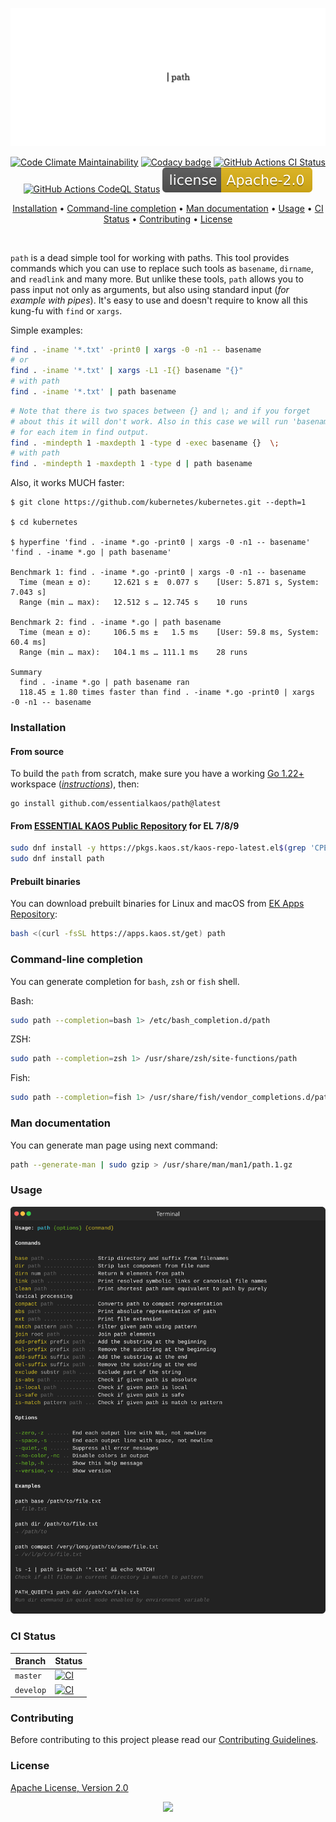 <p align="center"><a href="#readme"><img src=".github/images/card.svg"/>
</a></p>

<p align="center">
  <a href="https://kaos.sh/l/path"><img src="https://kaos.sh/l/6d6a56ab8cf3884d8523.svg" alt="Code Climate Maintainability" /></a>
  <a href="https://kaos.sh/y/path"><img src="https://kaos.sh/y/cc438c3893ea48e58d8e3d935400e9e2.svg" alt="Codacy badge" /></a>
  <a href="https://kaos.sh/w/path/ci"><img src="https://kaos.sh/w/path/ci.svg" alt="GitHub Actions CI Status" /></a>
  <a href="https://kaos.sh/w/path/codeql"><img src="https://kaos.sh/w/path/codeql.svg" alt="GitHub Actions CodeQL Status" /></a>
  <a href="#license"><img src=".github/images/license.svg"/></a>
</p>

<p align="center"><a href="#installation">Installation</a> • <a href="#command-line-completion">Command-line completion</a> • <a href="#man-documentation">Man documentation</a> • <a href="#usage">Usage</a> • <a href="#ci-status">CI Status</a> • <a href="#contributing">Contributing</a> • <a href="#license">License</a></p>

<br/>

`path` is a dead simple tool for working with paths. This tool provides commands which you can use to replace such tools as `basename`, `dirname`, and `readlink` and many more. But unlike these tools, `path` allows you to pass input not only as arguments, but also using standard input (_for example with pipes_). It's easy to use and doesn't require to know all this kung-fu with `find` or `xargs`.

Simple examples:

```bash
find . -iname '*.txt' -print0 | xargs -0 -n1 -- basename
# or
find . -iname '*.txt' | xargs -L1 -I{} basename "{}"
# with path
find . -iname '*.txt' | path basename
```

```bash
# Note that there is two spaces between {} and \; and if you forget
# about this it will don't work. Also in this case we will run 'basename'
# for each item in find output.
find . -mindepth 1 -maxdepth 1 -type d -exec basename {}  \;
# with path
find . -mindepth 1 -maxdepth 1 -type d | path basename
```

Also, it works MUCH faster:

```
$ git clone https://github.com/kubernetes/kubernetes.git --depth=1

$ cd kubernetes

$ hyperfine 'find . -iname *.go -print0 | xargs -0 -n1 -- basename' 'find . -iname *.go | path basename'

Benchmark 1: find . -iname *.go -print0 | xargs -0 -n1 -- basename
  Time (mean ± σ):     12.621 s ±  0.077 s    [User: 5.871 s, System: 7.043 s]
  Range (min … max):   12.512 s … 12.745 s    10 runs

Benchmark 2: find . -iname *.go | path basename
  Time (mean ± σ):     106.5 ms ±   1.5 ms    [User: 59.8 ms, System: 60.4 ms]
  Range (min … max):   104.1 ms … 111.1 ms    28 runs

Summary
  find . -iname *.go | path basename ran
  118.45 ± 1.80 times faster than find . -iname *.go -print0 | xargs -0 -n1 -- basename
```

### Installation

#### From source

To build the `path` from scratch, make sure you have a working [Go 1.22+](https://github.com/essentialkaos/.github/blob/master/GO-VERSION-SUPPORT.md) workspace (_[instructions](https://go.dev/doc/install)_), then:

```
go install github.com/essentialkaos/path@latest
```

#### From [ESSENTIAL KAOS Public Repository](https://kaos.sh/kaos-repo) for EL 7/8/9

```bash
sudo dnf install -y https://pkgs.kaos.st/kaos-repo-latest.el$(grep 'CPE_NAME' /etc/os-release | tr -d '"' | cut -d':' -f5).noarch.rpm
sudo dnf install path
```

#### Prebuilt binaries

You can download prebuilt binaries for Linux and macOS from [EK Apps Repository](https://apps.kaos.st/path/latest):

```bash
bash <(curl -fsSL https://apps.kaos.st/get) path
```

### Command-line completion

You can generate completion for `bash`, `zsh` or `fish` shell.

Bash:
```bash
sudo path --completion=bash 1> /etc/bash_completion.d/path
```

ZSH:
```bash
sudo path --completion=zsh 1> /usr/share/zsh/site-functions/path
```

Fish:
```bash
sudo path --completion=fish 1> /usr/share/fish/vendor_completions.d/path.fish
```

### Man documentation

You can generate man page using next command:

```bash
path --generate-man | sudo gzip > /usr/share/man/man1/path.1.gz
```

### Usage

<img src=".github/images/usage.svg"/>

### CI Status

| Branch | Status |
|--------|----------|
| `master` | [![CI](https://kaos.sh/w/path/ci.svg?branch=master)](https://kaos.sh/w/path/ci?query=branch:master) |
| `develop` | [![CI](https://kaos.sh/w/path/ci.svg?branch=develop)](https://kaos.sh/w/path/ci?query=branch:develop) |

### Contributing

Before contributing to this project please read our [Contributing Guidelines](https://github.com/essentialkaos/contributing-guidelines#contributing-guidelines).

### License

[Apache License, Version 2.0](http://www.apache.org/licenses/LICENSE-2.0)

<p align="center"><a href="https://essentialkaos.com"><img src="https://gh.kaos.st/ekgh.svg"/></a></p>

